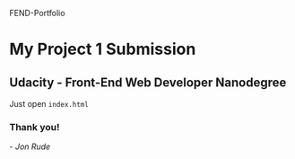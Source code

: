 FEND-Portfolio

# My Project 1 Submission
## Udacity - Front-End Web Developer Nanodegree
Just open `index.html`

### Thank you!

 *- Jon Rude*